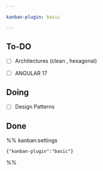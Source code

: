 ```yaml
---

kanban-plugin: basic

---
```


## To-DO

- [ ] Architectures (clean , hexagonal)
- [ ] ANGULAR 17


## Doing

- [ ] Design Patterns


## Done





%% kanban:settings
```
{"kanban-plugin":"basic"}
```
%%